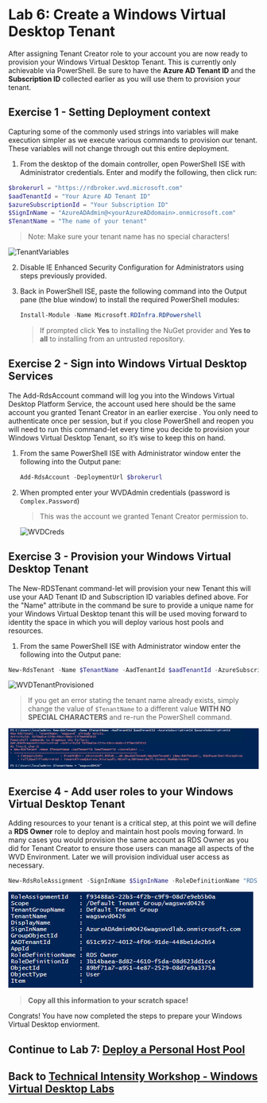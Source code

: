 # Lab 6: Create a Windows Virtual Desktop Tenant

After assigning Tenant Creator role to your account you are now ready to provision your Windows Virtual Desktop Tenant. This is currently only achievable via PowerShell. Be sure to have the **Azure AD Tenant ID** and the **Subscription ID** collected earlier as you will use them to provision your tenant.

## Exercise 1 - Setting Deployment context

Capturing some of the commonly used strings into variables will make execution simpler as we execute various commands to provision our tenant. These variables will not change through out this entire deployment.  

1. From the desktop of the domain controller, open PowerShell ISE with Administrator credentials.  Enter and modify the following, then click run:

```PowerShell
$brokerurl = "https://rdbroker.wvd.microsoft.com"
$aadTenantId = "Your Azure AD Tenant ID"
$azureSubscriptionId = "Your Subscription ID"
$SignInName = "AzureADAdmin@<yourAzureADdomain>.onmicrosoft.com"
$TenantName = "The name of your tenant"
```

   > Note: Make sure your tenant name has no special characters!

   ![TenantVariables](../attachments/TenantVariables.PNG)

2. Disable IE Enhanced Security Configuration for Administrators using steps previously provided.
3. Back in PowerShell ISE, paste the following command into the Output pane (the blue window) to install the required PowerShell modules:

   ```PowerShell
   Install-Module -Name Microsoft.RDInfra.RDPowershell
   ```

   > If prompted click **Yes** to installing the NuGet provider and **Yes to all** to installing from an untrusted repository.

## Exercise 2 - Sign into Windows Virtual Desktop Services

   The Add-RdsAccount command will log you into the Windows Virtual Desktop Platform Service, the account used here should be the same account you granted Tenant Creator in an earlier exercise . You only need to authenticate once per session, but if you close PowerShell and reopen you will need to run this command-let every time you decide to provision your Windows Virtual Desktop Tenant, so it’s wise to keep this on hand.

1. From the same PowerShell ISE with Administrator window enter the following into the Output pane:

   ```PowerShell
   Add-RdsAccount -DeploymentUrl $brokerurl
   ```

2. When prompted enter your WVDAdmin credentials (password is `Complex.Password`)

   > This was the account we granted Tenant Creator permission to.

     ![WVDCreds](../attachments/WVDCreds.PNG)

## Exercise 3 - Provision your Windows Virtual Desktop Tenant

   The New-RDSTenant command-let will provision your new Tenant this will use your AAD Tenant ID and Subscription ID variables defined above. For the "Name" attribute in the command be sure to provide a unique name for your Windows Virtual Desktop tenant this will be used moving forward to identity the space in which you will deploy various host pools and resources.  

1. From the same PowerShell ISE with Administrator window enter the following into the Output pane:

```PowerShell
New-RdsTenant -Name $TenantName -AadTenantId $aadTenantId -AzureSubscriptionId $azureSubscriptionId
```

![WVDTenantProvisioned](../attachments/WVDTenantProvisioned.PNG)

> If you get an error stating the tenant name already exists, simply change the value of `$TenantName` to a different value **WITH NO SPECIAL CHARACTERS** and re-run the PowerShell command.

![WVDTenantExists](../attachments/WVDTenantExists.PNG)

## Exercise 4 - Add user roles to your Windows Virtual Desktop Tenant

Adding resources to your tenant is a critical step, at this point we will define a **RDS Owner** role to deploy and maintain host pools moving forward. In many cases you would provision the same account as RDS Owner as you did for Tenant Creator to ensure those users can manage all aspects of the WVD Environment. Later we will provision individual user access as necessary.

```PowerShell
New-RdsRoleAssignment -SignInName $SignInName -RoleDefinitionName "RDS Owner" -TenantName $TenantName -AadTenantId $aadTenantId
```

![AddRoleToWVD](../attachments/AddRoleToWVD.PNG)

>**Copy all this information to your scratch space!**

Congrats! You have now completed the steps to prepare your Windows Virtual Desktop enviorment.  

## Continue to Lab 7: [Deploy a Personal Host Pool](../Deploy/Deploy-Lab07-Deploy-a-Personal-Host-Pool.md)

## Back to [Technical Intensity Workshop - Windows Virtual Desktop Labs](../index.md)
